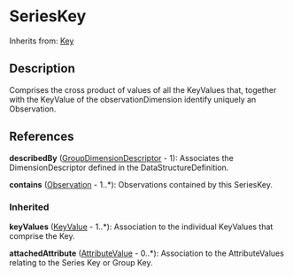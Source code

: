 
# SeriesKey



Inherits from: [Key](Key.md)



## Description

Comprises the cross product of values of all the KeyValues that, together with the KeyValue of the observationDimension identify uniquely an Observation.




## References

**describedBy** ([GroupDimensionDescriptor](GroupDimensionDescriptor.md) - 1): Associates the DimensionDescriptor defined in the DataStructureDefinition.

**contains** ([Observation](Observation.md) - 1..*): Observations contained by this SeriesKey.

### Inherited

**keyValues** ([KeyValue](KeyValue.md) - 1..*): Association to the individual KeyValues that comprise the Key.

**attachedAttribute** ([AttributeValue](AttributeValue.md) - 0..*): Association to the AttributeValues relating to the Series Key or Group Key.




